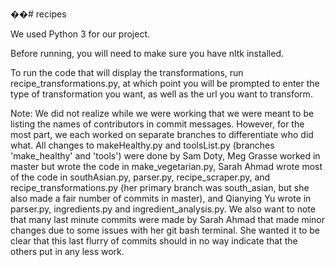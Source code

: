 ��# recipes

We used Python 3 for our project.

Before running, you will need to make sure you have nltk installed.

To run the code that will display the transformations, run recipe_transformations.py, at which point you will be prompted to enter the type of transformation you want, as well as the url you want to transform.

Note: We did not realize while we were working that we were meant to be listing the names of contributors in commit messages. However, for the most part, we each worked on separate branches to differentiate who did what. All changes to makeHealthy.py and toolsList.py (branches 'make_healthy' and 'tools') were done by Sam Doty, Meg Grasse worked in master but wrote the code in make_vegetarian.py, Sarah Ahmad wrote most of the code in southAsian.py, parser.py, recipe_scraper.py, and recipe_transformations.py (her primary branch was south_asian, but she also made a fair number of commits in master), and Qianying Yu wrote in parser.py, ingredients.py and ingredient_analysis.py.
We also want to note that many last minute commits were made by Sarah Ahmad that made minor changes due to some issues with her git bash terminal. She wanted it to be clear that this last flurry of commits should in no way indicate that the others put in any less work.

